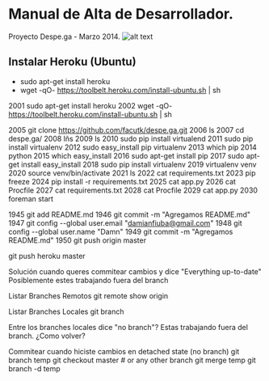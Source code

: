 # Manual de Alta de Desarrollador.
Proyecto Despe.ga - Marzo 2014.
![alt text](http://www.despe.ga/static/logo.png)

## Instalar Heroku (Ubuntu)
* sudo apt-get install heroku
* wget -qO- https://toolbelt.heroku.com/install-ubuntu.sh | sh

 2001  sudo apt-get install heroku
 2002  wget -qO- https://toolbelt.heroku.com/install-ubuntu.sh | sh


 2005  git clone https://github.com/facutk/despe.ga.git
 2006  ls
 2007  cd despe.ga/
 2008  lñs
 2009  ls
 2010  sudo pip install virtualend
 2011  sudo pip install virtualenv
 2012  sudo easy_install pip virtualenv
 2013  which pip
 2014  python
 2015  which easy_install
 2016  sudo apt-get install pip
 2017  sudo apt-get install easy_install
 2018  sudo pip install virtualenv
 2019  virtualenv venv
 2020  source venv/bin/activate
 2021  ls
 2022  cat requirements.txt 
 2023  pip freeze
 2024  pip install -r requirements.txt 
 2025  cat app.py 
 2026  cat Procfile 
 2027  cat requirements.txt 
 2028  cat Procfile 
 2029  cat app.py 
 2030  foreman start

 1945  git add README.md
 1946  git commit -m "Agregamos README.md"
 1947  git config --global user.email "damianfiuba@gmail.com"
 1948  git config --global user.name "Damn"
 1949  git commit -m "Agregamos README.md"
 1950  git push origin master


git push heroku master

Solución cuando queres commitear cambios y dice "Everything up-to-date"
Posiblemente estes trabajando fuera del branch 

Listar Branches Remotos
git remote show origin

Listar Branches Locales
git branch

Entre los branches locales dice "no branch"? Estas trabajando fuera del branch.
¿Como volver?

Commitear cuando hiciste cambios en detached state (no branch)
git branch temp
git checkout master # or any other branch
git merge temp
git branch -d temp
